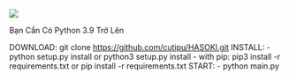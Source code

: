 <img src="https://files.4com.cf/data/huongdan.jpg">

Bạn Cần Có Python 3.9 Trở Lên </n>


DOWNLOAD:  git clone https://github.com/cutipu/HASOKI.git
INSTALL: - python setup.py install or python3 setup.py install
         - with pip:
           pip3 install -r requirements.txt  or  pip install -r requirements.txt
START: - python main.py
